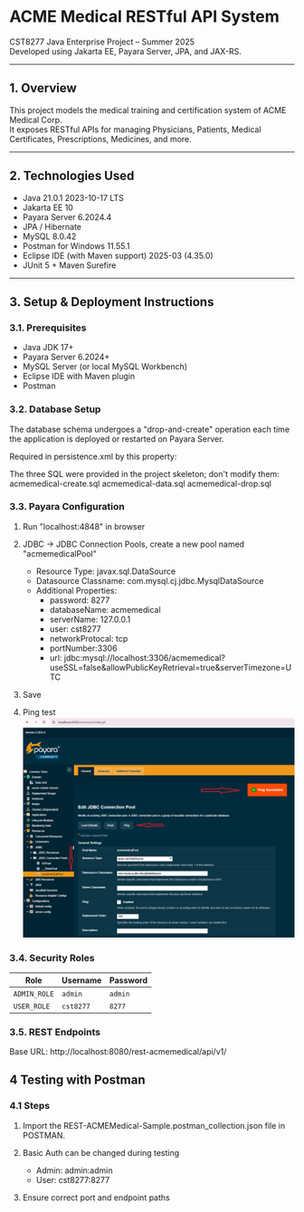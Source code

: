 # ACME Medical RESTful API System

CST8277 Java Enterprise Project – Summer 2025  
Developed using Jakarta EE, Payara Server, JPA, and JAX-RS.

---

## 1. Overview

This project models the medical training and certification system of ACME Medical Corp.  
It exposes RESTful APIs for managing Physicians, Patients, Medical Certificates, Prescriptions, Medicines, and more.

---

## 2. Technologies Used

- Java 21.0.1 2023-10-17 LTS
- Jakarta EE 10
- Payara Server 6.2024.4
- JPA / Hibernate
- MySQL 8.0.42
- Postman for Windows 11.55.1
- Eclipse IDE (with Maven support) 2025-03 (4.35.0)
- JUnit 5 + Maven Surefire

---

## 3. Setup & Deployment Instructions

### 3.1. Prerequisites

- Java JDK 17+
- Payara Server 6.2024+
- MySQL Server (or local MySQL Workbench)
- Eclipse IDE with Maven plugin
- Postman

### 3.2. Database Setup

The database schema undergoes a "drop-and-create" operation each time the application is deployed or restarted on Payara Server.

Required in persistence.xml by this property:
<property name="jakarta.persistence.schema-generation.database.action" value="drop-and-create"/>

The three SQL were provided in the project skeleton; don't modify them:
acmemedical-create.sql
acmemedical-data.sql
acmemedical-drop.sql

### 3.3. Payara Configuration
1. Run "localhost:4848" in browser
2. JDBC -> JDBC Connection Pools, create a new pool named "acmemedicalPool"
	- Resource Type: javax.sql.DataSource
	- Datasource Classname: com.mysql.cj.jdbc.MysqlDataSource
	- Additional Properties:
		- password: 8277
		- databaseName: acmemedical
		- serverName: 127.0.0.1
		- user: cst8277
		- networkProtocal: tcp
		- portNumber:3306
		- url: jdbc:mysql://localhost:3306/acmemedical?useSSL=false&allowPublicKeyRetrieval=true&serverTimezone=UTC

3. Save
4. Ping test
![Payara Ping](src/main/resources/PayaraPing.png)


### 3.4. Security Roles
| Role         | Username  | Password |
| ------------ | --------- | -------- |
| `ADMIN_ROLE` | `admin`   | `admin`  |
| `USER_ROLE`  | `cst8277` | `8277`   |


### 3.5. REST Endpoints
Base URL: http://localhost:8080/rest-acmemedical/api/v1/

## 4 Testing with Postman
### 4.1 Steps
1. Import the REST-ACMEMedical-Sample.postman_collection.json file in POSTMAN.

2. Basic Auth can be changed during testing
	- Admin: admin:admin
	- User: cst8277:8277

3. Ensure correct port and endpoint paths

